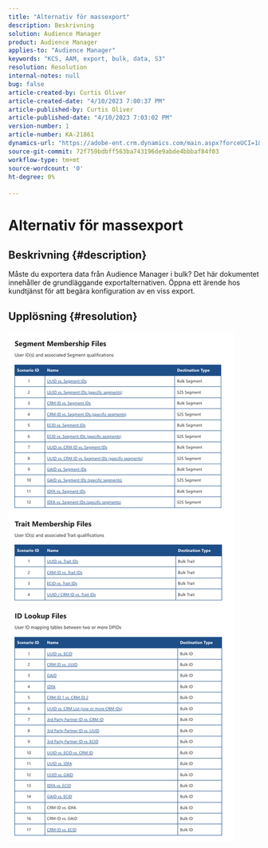 ```yaml
---
title: "Alternativ för massexport"
description: Beskrivning
solution: Audience Manager
product: Audience Manager
applies-to: "Audience Manager"
keywords: "KCS, AAM, export, bulk, data, S3"
resolution: Resolution
internal-notes: null
bug: false
article-created-by: Curtis Oliver
article-created-date: "4/10/2023 7:00:37 PM"
article-published-by: Curtis Oliver
article-published-date: "4/10/2023 7:03:02 PM"
version-number: 1
article-number: KA-21861
dynamics-url: "https://adobe-ent.crm.dynamics.com/main.aspx?forceUCI=1&pagetype=entityrecord&etn=knowledgearticle&id=f0d1f5f7-d1d7-ed11-a7c7-6045bd006268"
source-git-commit: 72f759bdbff563ba743196de9abde4bbbaf84f03
workflow-type: tm+mt
source-wordcount: '0'
ht-degree: 0%

---
```


# Alternativ för massexport

## Beskrivning {#description}

Måste du exportera data från Audience Manager i bulk? Det här dokumentet innehåller de grundläggande exportalternativen. Öppna ett ärende hos kundtjänst för att begära konfiguration av en viss export.

## Upplösning {#resolution}


![](assets/2c0f443a-d2d7-ed11-a7c7-6045bd006268.png)
